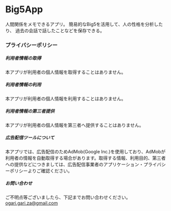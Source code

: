# Big5App
人間関係をメモできるアプリ。
簡易的なBig5を活用して、人の性格を分析したり、
過去の会話で話したことなどを保存できる。


### プライバシーポリシー
##### 利用者情報の取得
本アプリが利用者の個人情報を取得することはありません。

##### 利用者情報の利用
本アプリが利用者の個人情報を利用することはありません。

##### 利用者情報の第三者提供
本アプリが利用者の個人情報を第三者へ提供することはありません。

##### 広告配信ツールについて
本アプリでは、広告配信のためAdMob(Google Inc.)を使用しており、AdMobが利用者の情報を自動取得する場合があります。取得する情報、利用目的、第三者への提供などにつきましては、広告配信事業者のアプリケーション・プライバシーポリシーよりご確認ください。

##### お問い合わせ
ご不明点等ございましたら、下記までお問い合わせください。
ogari.gari.za@gmail.com
